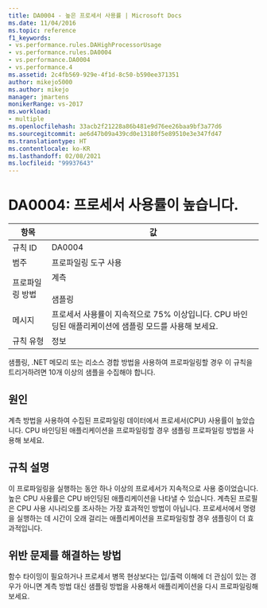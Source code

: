 ```yaml
---
title: DA0004 - 높은 프로세서 사용률 | Microsoft Docs
ms.date: 11/04/2016
ms.topic: reference
f1_keywords:
- vs.performance.rules.DAHighProcessorUsage
- vs.performance.rules.DA0004
- vs.performance.DA0004
- vs.performance.4
ms.assetid: 2c4fb569-929e-4f1d-8c50-b590ee371351
author: mikejo5000
ms.author: mikejo
manager: jmartens
monikerRange: vs-2017
ms.workload:
- multiple
ms.openlocfilehash: 33acb2f21228a86b481e9d76ee26baa9bf3a77d6
ms.sourcegitcommit: ae6d47b09a439cd0e13180f5e89510e3e347fd47
ms.translationtype: HT
ms.contentlocale: ko-KR
ms.lasthandoff: 02/08/2021
ms.locfileid: "99937643"
---
```

# <a name="da0004-high-processor-usage"></a>DA0004: 프로세서 사용률이 높습니다.

|항목|값|
|-|-|
|규칙 ID|DA0004|
|범주|프로파일링 도구 사용|
|프로파일링 방법|계측<br /><br /> 샘플링|
|메시지|프로세서 사용률이 지속적으로 75% 이상입니다. CPU 바인딩된 애플리케이션에 샘플링 모드를 사용해 보세요.|
|규칙 유형|정보|

 샘플링, .NET 메모리 또는 리소스 경합 방법을 사용하여 프로파일링할 경우 이 규칙을 트리거하려면 10개 이상의 샘플을 수집해야 합니다.

## <a name="cause"></a>원인
 계측 방법을 사용하여 수집된 프로파일링 데이터에서 프로세서(CPU) 사용률이 높았습니다. CPU 바인딩된 애플리케이션을 프로파일링할 경우 샘플링 프로파일링 방법을 사용해 보세요.

## <a name="rule-description"></a>규칙 설명
 이 프로파일링을 실행하는 동안 하나 이상의 프로세서가 지속적으로 사용 중이었습니다. 높은 CPU 사용률은 CPU 바인딩된 애플리케이션을 나타낼 수 있습니다. 계측된 프로필은 CPU 사용 시나리오를 조사하는 가장 효과적인 방법이 아닙니다. 프로세서에서 명령을 실행하는 데 시간이 오래 걸리는 애플리케이션을 프로파일링할 경우 샘플링이 더 효과적입니다.

## <a name="how-to-fix-violations"></a>위반 문제를 해결하는 방법
 함수 타이밍이 필요하거나 프로세서 병목 현상보다는 입/출력 이해에 더 관심이 있는 경우가 아니면 계측 방법 대신 샘플링 방법을 사용해서 애플리케이션을 다시 프로파일링해 보세요.
